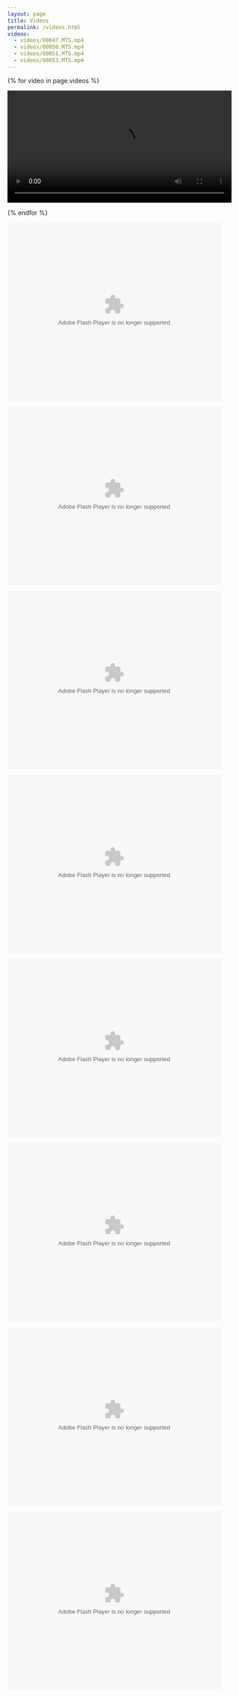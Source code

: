 ```yaml
---
layout: page
title: Videos
permalink: /videos.html
videos:
  - videos/00047.MTS.mp4
  - videos/00050.MTS.mp4
  - videos/00051.MTS.mp4
  - videos/00053.MTS.mp4
---
```

<style type="text/css">
  video {
    width: 100%;
  }
</style>

{% for video in page.videos %}
<p>
  <video controls>
    <source src="{{video}}" type="video/mp4">
    Your browser does not support the video tag.
  </video>
</p>
{% endfor %}

<p>
<embed src="http://player.youku.com/player.php/sid/XNTk3Njc2MDA0/v.swf" allowFullScreen="true" quality="high" width="480" height="400" align="middle" allowScriptAccess="always" type="application/x-shockwave-flash" />
</p>

<p>
<embed src="http://player.youku.com/player.php/sid/XNTk3MTI0ODIw/v.swf" allowFullScreen="true" quality="high" width="480" height="400" align="middle" allowScriptAccess="always" type="application/x-shockwave-flash" />
</p>

<p>
<embed src="http://player.youku.com/player.php/sid/XNTk2OTYxMDky/v.swf" allowFullScreen="true" quality="high" width="480" height="400" align="middle" allowScriptAccess="always" type="application/x-shockwave-flash" />
</p>

<p>
<embed src="http://player.youku.com/player.php/sid/XNTk2NjkyOTg4/v.swf" allowFullScreen="true" quality="high" width="480" height="400" align="middle" allowScriptAccess="always" type="application/x-shockwave-flash" />
</p>

<p>
<embed src="http://player.youku.com/player.php/sid/XNTk2NTY1MzYw/v.swf" allowFullScreen="true" quality="high" width="480" height="400" align="middle" allowScriptAccess="always" type="application/x-shockwave-flash" />
</p>

<p>
<embed src="http://player.youku.com/player.php/sid/XNTk2NTU4Mzgw/v.swf" allowFullScreen="true" quality="high" width="480" height="400" align="middle" allowScriptAccess="always" type="application/x-shockwave-flash" />
</p>

<p>
<embed src="http://player.youku.com/player.php/sid/XNTk2NTQ3MTky/v.swf" allowFullScreen="true" quality="high" width="480" height="400" align="middle" allowScriptAccess="always" type="application/x-shockwave-flash" />
</p>

<p>
<embed src="http://player.youku.com/player.php/sid/XNTk2NTQwNjky/v.swf" allowFullScreen="true" quality="high" width="480" height="400" align="middle" allowScriptAccess="always" type="application/x-shockwave-flash" />
</p>
